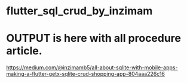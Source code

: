 # flutter_sql_crud_by_inzimam
# OUTPUT is here with all procedure article.
https://medium.com/@inzimamb5/all-about-sqlite-with-mobile-apps-making-a-flutter-getx-sqlite-crud-shopping-app-804aaa226c16


